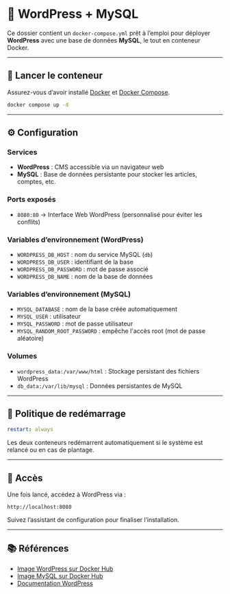 # 📝 WordPress + MySQL

Ce dossier contient un `docker-compose.yml` prêt à l’emploi pour déployer **WordPress** avec une base de données **MySQL**, le tout en conteneur Docker.

---

## 🚀 Lancer le conteneur

Assurez-vous d’avoir installé [Docker](https://www.docker.com/) et [Docker Compose](https://docs.docker.com/compose/).

```bash
docker compose up -d
```

---

## ⚙️ Configuration

### Services

- **WordPress** : CMS accessible via un navigateur web
- **MySQL** : Base de données persistante pour stocker les articles, comptes, etc.

### Ports exposés

- `8080:80` → Interface Web WordPress (personnalisé pour éviter les conflits)

### Variables d’environnement (WordPress)

- `WORDPRESS_DB_HOST` : nom du service MySQL (`db`)
- `WORDPRESS_DB_USER` : identifiant de la base
- `WORDPRESS_DB_PASSWORD` : mot de passe associé
- `WORDPRESS_DB_NAME` : nom de la base de données

### Variables d’environnement (MySQL)

- `MYSQL_DATABASE` : nom de la base créée automatiquement
- `MYSQL_USER` : utilisateur
- `MYSQL_PASSWORD` : mot de passe utilisateur
- `MYSQL_RANDOM_ROOT_PASSWORD` : empêche l'accès root (mot de passe aléatoire)

### Volumes

- `wordpress_data:/var/www/html` : Stockage persistant des fichiers WordPress
- `db_data:/var/lib/mysql` : Données persistantes de MySQL

---

## 🔁 Politique de redémarrage

```yaml
restart: always
```

Les deux conteneurs redémarrent automatiquement si le système est relancé ou en cas de plantage.

---

## 📍 Accès

Une fois lancé, accédez à WordPress via :

```
http://localhost:8080
```

Suivez l’assistant de configuration pour finaliser l’installation.

---

## 📚 Références

- [Image WordPress sur Docker Hub](https://hub.docker.com/_/wordpress)
- [Image MySQL sur Docker Hub](https://hub.docker.com/_/mysql)
- [Documentation WordPress](https://wordpress.org/support/)
